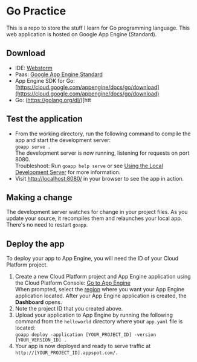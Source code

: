 # Go Practice

This is a repo to store the stuff I learn for Go programming language. This web application is hosted on Google App Engine (Standard).

## Download
* IDE: [Webstorm](https://www.jetbrains.com/webstorm/)
* Paas: [Google App Engine Standard](https://cloud.google.com/appengine/)
* App Engine SDK for Go: [https://cloud.google.com/appengine/docs/go/download](https://cloud.google.com/appengine/docs/go/download)
* Go: (https://golang.org/dl/)[htt

## Test the application
* From the working directory, run the following command to compile the app and start the development server:<br/>
`goapp serve .`<br/>
  The development server is now running, listening for requests on port 8080.<br/>
  Troubleshoot: Run `goapp help serve` or see [Using the Local Development Server](https://cloud.google.com/appengine/docs/go/tools/using-local-server) for more information.
* Visit [http://localhost:8080/](http://localhost:8080/) in your browser to see the app in action.

## Making a change
The development server watches for change in your project files. As you update your source, it recompiles them and relaunches your local app. There's no need to restart `goapp`.

## Deploy the app
To deploy your app to App Engine, you will need the ID of your Cloud Platform project.<br/>

1. Create a new Cloud Platform project and App Engine application using the Cloud Platform Console: [Go to App Engine](https://console.cloud.google.com/projectselector/appengine/create?lang=go&st=true&_ga=1.42187041.58596247.1471093802)<br/>
When prompted, select the [region](https://cloud.google.com/appengine/docs/locations) where you want your App Engine application located. After your App Engine application is created, the <b>Dashboard</b> opens.
2. Note the project ID that you created above.
3. Upload your application to App Engine by running the following command from the `helloworld` directory where your `app.yaml` file is located:<br/>
`goapp deploy -application [YOUR_PROJECT_ID] -version [YOUR_VERSION_ID] .`
4. Your app is now deployed and ready to serve traffic at `http://[YOUR_PROJECT_ID].appspot.com/.`
